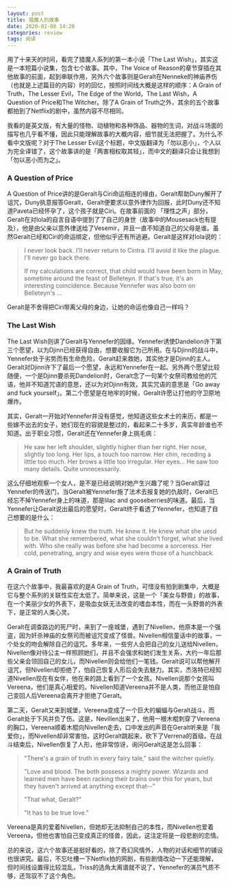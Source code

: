 ```yaml
---
layout: post
title: 猎魔人的故事
date: 2020-02-08 14:20
categories: review
tags: 阅读
---
```


用了十来天的时间，看完了猎魔人系列的第一本小说「The Last Wish」，其实这是一本短篇小说集，包含七个故事。其中，The Voice of Reason的章节穿插在其他故事的前面，起到串联作用，另外六个故事则是Geralt在Nenneke的神庙养伤（也就是上述篇目的内容）时的回忆，按照时间线大概是这样的顺序：A Grain of Truth，The Lesser Evil，The Edge of the World，The Last Wish，A Question of Price和The Witcher。除了A Grain of Truth之外，其余的五个故事都拍到了Netflix的剧中，虽然内容不尽相同。

我看的是英文版，有大量的怪物、动植物和各种饰品、器物的生词，对战斗场面的描写也几乎看不懂，因此只能理解故事的大概内容，细节就无法把握了。为什么不看中文版呢？对于The Lesser Evil这个标题，中文版翻译为「勿以恶小」，个人以为完全译错了，这个故事讲的是「两害相权取其轻」，而中文的翻译只会让我想到「勿以恶小而为之」。

### A Question of Price

A Question of Price讲的是Geralt与Ciri命运相连的缘由，Geralt帮助Duny解开了诅咒，Duny执意报答Geralt，Geralt便要求以意外律作为回报，此时Duny还不知道Paveta已经怀孕了，这个孩子就是Ciri。在故事前面的 「理性之声」部分，Geralt在对Iola的自言自语中提到了了自己的身世（故事中的Mousesack也有提及），他是由父亲以意外律送给了Vesemir，并且一直不知道自己的父母是谁。虽然Geralt已经和Ciri的命运绑定，但他似乎还有所逃避。Geralt是这样对Iola说的：

> I never look back. I'll never return to Cintra. I'll avoid it like the plague. I'll never go back there.
> 
> If my calculations are correct, that child would have been born in May, sometime around the feast of Belleteyn. If that's true, it's an interesting coincidence. Because Yennefer was also born on Belleteyn's ...

Geralt是不舍得把Ciri带离父母的身边，让她的命运也像自己一样吗？

### The Last Wish

The Last Wish则讲了Geralt与Yennefer的因缘。Yennefer诱使Dandelion许下第三个愿望，以为Djinn已经获得自由，想要收服它为己所用。在与Djinn的战斗中，Yennefer处于劣势而有生命危险，Geralt赶来救她，其实他才是Djinn的主人。Geralt对Djinn许下了最后一个愿望，永远和Yennefer在一起。另外两个愿望比较随便，一个是Djinn要杀死Dandelion时，Geralt念了一句某个女祭司教给他的咒语，他并不知道咒语的意思，还以为对Djinn有效，其实咒语的意思是「Go away and fuck yourself」。第二个愿望是在地牢的时候，Geralt许愿让打他的守卫原地爆炸。

其实，Geralt一开始对Yennefer并没有感觉，他知道这些女术士的来历，都是一些嫁不出去的女子，她们现在的容貌是整过的，看起来二十多岁，真实年龄谁也不知道。出于职业习惯，Geralt还在Yennefer身上挑毛病：

> He saw her left shoulder, slightly higher than her right. Her nose, slightly too long. Her lips, a touch too narrow. Her chin, receding a little too much. Her brows a little too irregular. Her eyes... He saw too many details. Quite unnecessarily.

这么仔细地观察一个女人，是不是已经说明对她产生兴趣了呢？当Geralt穿过Yennefer的传送门，当Geralt被Yennefer施了法术去报复她的仇敌时，Geralt已经忘不掉Yennefer身上的味道，那是lilac and gooseberries的味道。最后，当Yennefer让Geralt说出最后的愿望时，Geralt终于看透了Yennefer，也知道了自己想要的是什么：

> But he suddenly knew the truth. He knew it. He knew what she uesd to be. What she remembered, what she couldn't forget, what she lived with. Who she really was before she had become a sorceress. Her cold, penetrating, angry and wise eyes were those of a hunchback.

### A Grain of Truth

在这六个故事中，我最喜欢的是A Grain of Truth，可惜没有拍到剧集中，大概是它与整个系列的关联性实在太低了。简单来说，这是一个「美女与野兽」的故事，在一个美丽少女的外表下，是吸血女妖无法改变的嗜血本性，而在一头野兽的外表下，是正常的人类心灵。

Geralt在调查路边的死尸时，来到了一座城堡，遇到了Nivellen，他原本是一个强盗，因为奸杀神庙的女祭司而被诅咒变成了怪兽。Nivellen相信童话中的故事，一个处女的吻会解除自己的诅咒。多年来，一些穷人会把自己的女儿送给Nivellen，Nivellen像对待公主一样照顾她们，并且不会强求和她们发生关系，大约一年后那些父亲会领回自己的女儿，而Nivellen则会给他们一笔钱。Geralt说可以帮他解开诅咒，但Nivellen却拒绝了，怕自己恢复人形后会失去魅力。其实，杰洛特已经知道Nivellen现在有女伴，他在来的路上看到了一个女孩。Nivellen说那个女孩叫Vereena，他们是真心相爱的。Nivellen知道Vereena并不是人类，而他正是怕自己变回人后Vereena会离开才拒绝了Geralt。

第二天，Geralt又来到城堡，Vereena变成了一个巨大的蝙蝠与Geralt战斗，而Geralt处于下风并负了伤。这是，Nevillen出来了，他用一根木棍刺穿了Vereena的胸口，Vereena顺着木棍向Nivellen走去，口中发出的声音在Geralt听来是「我爱你」，而Nivellen却非常害怕，这时Geralt跳起来，砍下了Verrena的首级。在战斗结束后，Nivellen恢复了人形，他非常惊讶，询问Geralt这是怎么回事：

> "There's a grain of truth in every fairy tale," said the witcher quietly.
>
> "Love and blood. The both possess a mighty power. Wizards and learned men have been racking their brains over this for years, but they haven't arrived at anything except that--"
>
>"That what, Geralt?"
> 
> "It has to be true love."

Vereena是真的爱着Nivellen，但她却无法抑制自己的本性，而Nivellen也爱着Vereena，但他也害怕自己变成真正的怪兽，因此，这注定将是一段悲剧的恋情。

总的来说，这六个故事还是挺好看的，除了奇幻风情外，人物的对话和细节的铺设也很讲究。最后，不忘吐槽一下Netflix拍的网剧，有些剧情改动一下还能理解，但时间线设置得比较混乱，Triss的选角太离谱就不说了，Yennefer的演员气质不够，还驾驭不了这个角色。

 
